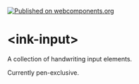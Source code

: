 [![Published on webcomponents.org](https://img.shields.io/badge/webcomponents.org-published-blue.svg)](https://www.webcomponents.org/element/hplustime/ink-input)
# \<ink-input\>

A collection of handwriting input elements.

Currently pen-exclusive.